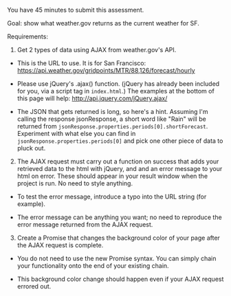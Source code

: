 You have 45 minutes to submit this assessment. 

Goal: show what weather.gov returns as the current weather for SF.

Requirements:

1. Get 2 types of data using AJAX from weather.gov's API. 

  * This is the URL to use. It is for San Francisco: 
  https://api.weather.gov/gridpoints/MTR/88,126/forecast/hourly 

  * Please use jQuery's .ajax() function. (jQuery has already been included for you, 
  via a script tag in `index.html`.) The examples at the bottom of this page will help: 
  http://api.jquery.com/jQuery.ajax/ 

  * The JSON that gets returned is long, so here's a hint. Assuming I'm calling the 
  response jsonResponse, a short word like "Rain" will be returned from 
  `jsonResponse.properties.periods[0].shortForecast`. Experiment with what else you can 
  find in `jsonResponse.properties.periods[0]` and pick one other piece of data to pluck 
  out.

2. The AJAX request must carry out a function on success that adds your retrieved data to 
the html with jQuery, and and an error message to your html on error. These should appear 
in your result window when the project is run. No need to style anything.

  * To test the error message, introduce a typo into the URL string (for example). 
  
  * The error message can be anything you want; no need to reproduce the error message 
  returned from the AJAX request.

3. Create a Promise that changes the background color of your page after the AJAX request 
is complete.

  * You do not need to use the new Promise syntax. You can simply chain your 
  functionality onto the end of your existing chain.

  * This background color change should happen even if your AJAX request errored out.
